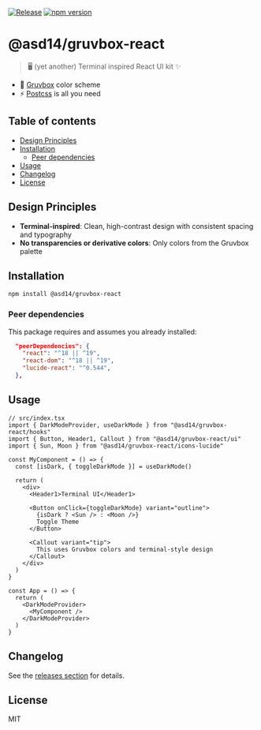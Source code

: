 [![Release](https://github.com/asd-xiv/gruvbox-react/actions/workflows/release.yml/badge.svg?branch=main)](https://github.com/asd-xiv/gruvbox-react/actions/workflows/release.yml)
[![npm version](https://img.shields.io/npm/v/@asd14/gruvbox-react.svg)](https://www.npmjs.com/package/@asd14/gruvbox-react)

# @asd14/gruvbox-react

> 🖥️ (yet another) Terminal inspired React UI kit ✨

- 🎨 [Gruvbox][intro_gruv] color scheme
- ⚡ [Postcss][intro_postcss] is all you need

[intro_gruv]: https://github.com/morhetz/gruvbox
[intro_postcss]: https://github.com/postcss/postcss

## Table of contents

<!-- vim-markdown-toc GFM -->

- [Design Principles](#design-principles)
- [Installation](#installation)
  - [Peer dependencies](#peer-dependencies)
- [Usage](#usage)
- [Changelog](#changelog)
- [License](#license)

<!-- vim-markdown-toc -->

## Design Principles

- **Terminal-inspired**: Clean, high-contrast design with consistent spacing and
  typography
- **No transparencies or derivative colors**: Only colors from the Gruvbox
  palette

## Installation

```sh
npm install @asd14/gruvbox-react
```

### Peer dependencies

This package requires and assumes you already installed:

```json
  "peerDependencies": {
    "react": "^18 || ^19",
    "react-dom": "^18 || ^19",
    "lucide-react": "^0.544",
  },
```

## Usage

```tsx
// src/index.tsx
import { DarkModeProvider, useDarkMode } from "@asd14/gruvbox-react/hooks"
import { Button, Header1, Callout } from "@asd14/gruvbox-react/ui"
import { Sun, Moon } from "@asd14/gruvbox-react/icons-lucide"

const MyComponent = () => {
  const [isDark, { toggleDarkMode }] = useDarkMode()

  return (
    <div>
      <Header1>Terminal UI</Header1>

      <Button onClick={toggleDarkMode} variant="outline">
        {isDark ? <Sun /> : <Moon />}
        Toggle Theme
      </Button>

      <Callout variant="tip">
        This uses Gruvbox colors and terminal-style design
      </Callout>
    </div>
  )
}

const App = () => {
  return (
    <DarkModeProvider>
      <MyComponent />
    </DarkModeProvider>
  )
}
```

## Changelog

See the [releases section](https://github.com/asd-xiv/gruvbox-react/releases)
for details.

## License

MIT
